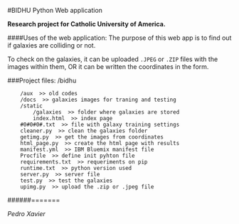 #BIDHU Python Web application

**Research project for Catholic University of America.**

####Uses of the web application:
The purpose of this web app is to find out if galaxies
are colliding or not.

To check on the galaxies, it can be uploaded `.JPEG` or `.ZIP`
files with the images within them, OR it can be written
 the coordinates in the form.

###Project files:
    /bidhu

        /aux  >> old codes
        /docs  >> galaxies images for traning and testing
        /static
            /galaxies  >> folder where galaxies are stored
            index.html  >> index page
        #0#0#0#.txt  >> file with galaxy training settings
        cleaner.py  >> clean the galaxies folder
        getimg.py  >> get the images from coordinates
        html_page.py  >> create the html page with results
        manifest.yml  >> IBM Bluemix manifest file
        Procfile  >> define init pyhton file
        requirements.txt  >> requeriments on pip
        runtime.txt  >> python version used
        server.py  >> server file
        test.py  >> test the galaxies
        upimg.py  >> upload the .zip or .jpeg file

######=======

_Pedro Xavier_

